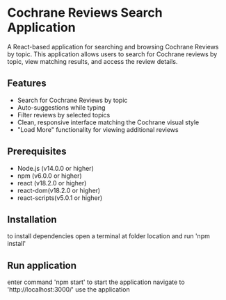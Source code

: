 # Cochrane Reviews Search Application

A React-based application for searching and browsing Cochrane Reviews by topic. This application allows users to search for Cochrane reviews by topic, view matching results, and access the review details.

## Features

- Search for Cochrane Reviews by topic
- Auto-suggestions while typing
- Filter reviews by selected topics
- Clean, responsive interface matching the Cochrane visual style
- "Load More" functionality for viewing additional reviews

## Prerequisites

- Node.js (v14.0.0 or higher)
- npm (v6.0.0 or higher)
- react (v18.2.0 or higher)
- react-dom(v18.2.0 or higher)
- react-scripts(v5.0.1 or higher)

## Installation

to install dependencies open a terminal at folder location and run 'npm install'

## Run application

enter command 'npm start' to start the application
navigate to 'http://localhost:3000/' use the application